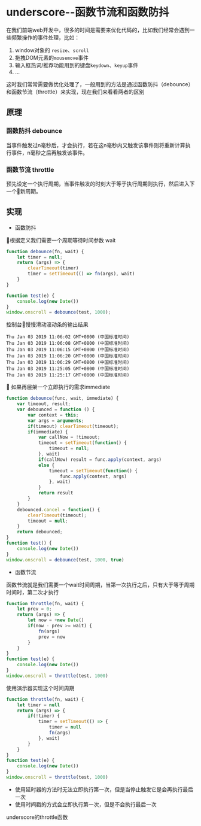 # underscore--函数节流和函数防抖

在我们前端web开发中，很多的时间是需要来优化代码的，比如我们经常会遇到一些频繁操作的事件处理，比如：

1. window对象的 `resize`、`scroll`
2. 拖拽DOM元素的`mousemove`事件
3. 输入框热词/推荐功能用到的键盘`keydown`、`keyup`事件
4. ...

这时我们常常需要做优化处理了，一般用到的方法是通过函数防抖（debounce）和函数节流（throttle）来实现，现在我们来看看两者的区别

## 原理

### 函数防抖 debounce

当事件触发过n毫秒后，才会执行，若在这n毫秒内又触发该事件则将重新计算执行事件，n毫秒之后再触发该事件。

### 函数节流 throttle

预先设定一个执行周期，当事件触发的时刻大于等于执行周期则执行，然后进入下一个新周期。

## 实现

- 函数防抖

根据定义我们需要一个周期等待时间参数 wait

```javascript
function debounce(fn, wait) {
    let timer = null;
    return (args) => {
        clearTimeout(timer)
        timer = setTimeout(() => fn(args), wait)
    }
}

function test(e) {
    console.log(new Date())
}
window.onscroll = debounce(test, 1000);
```

控制台慢慢滑动滚动条的输出结果

```linux
Thu Jan 03 2019 11:06:02 GMT+0800 (中国标准时间)
Thu Jan 03 2019 11:06:08 GMT+0800 (中国标准时间)
Thu Jan 03 2019 11:06:15 GMT+0800 (中国标准时间)
Thu Jan 03 2019 11:06:20 GMT+0800 (中国标准时间)
Thu Jan 03 2019 11:06:29 GMT+0800 (中国标准时间)
Thu Jan 03 2019 11:25:05 GMT+0800 (中国标准时间)
Thu Jan 03 2019 11:25:17 GMT+0800 (中国标准时间)
```


如果再层架一个立即执行的需求immediate

```javascript
function debounce(func, wait, immediate) {
    var timeout, result;
    var debounced = function () {
        var context = this;
        var args = arguments;
        if(timeout) clearTimeout(timeout);
        if(immediate) {
            var callNow = !timeout;
            timeout = setTimeout(function() {
                timeout = null;
            }, wait)
            if(callNow) result = func.apply(context, args)
            else {
                timeout = setTimeout(function() {
                    func.apply(context, args)
                }, wait)
            }
            return result
        }
    }
    debounced.cancel = function() {
        clearTimeout(timeout);
        timeout = null;
    }
    return debounced;
}
function test() {
    console.log(new Date())
}
window.onscroll = debounce(test, 1000, true)
```

- 函数节流

函数节流就是我们需要一个wait时间周期，当第一次执行之后，只有大于等于周期时间时，第二次才执行

```javascript
function throttle(fn, wait) {
    let prev = 0;
    return (args) => {
        let now = +new Date()
        if(now - prev >= wait) {
            fn(args)
            prev = now
        }
    }
}
function test(e) {
    console.log(new Date())
}
window.onscroll = throttle(test, 1000)
```

使用演示器实现这个时间周期

```javascript
function throttle(fn, wait) {
    let timer = null
    return (args) => {
        if(!timer) {
            timer = setTimeout(() => {
                timer = null
                fn(args)
            }, wait)
        }
    }
}
function test(e) {
    console.log(new Date())
}
window.onscroll = throttle(test, 1000)
```

- 使用延时器的方法时无法立即执行第一次，但是当停止触发它是会再执行最后一次
- 使用时间戳的方式会立即执行第一次，但是不会执行最后一次

underscore的throttle函数

```javascript


```